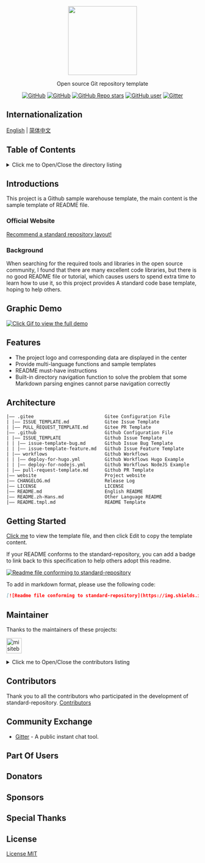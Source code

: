 <p align="center">
  <img src="/logo.png" height="180" />
</p>
<p align="center">
  Open source Git repository template
</p>
<p align="center">
  <a href="https://github.com/misitebao/standard-repository/blob/main/LICENSE"><img alt="GitHub" src="https://img.shields.io/github/license/misitebao/standard-repository?style=flat-square"/></a>
  <a href="https://github.com/misitebao/standard-repository"><img alt="GitHub" src="https://img.shields.io/badge/Readme--Style-standard--repository-brightgreen?style=flat-square"/></a>
  <a href="https://github.com/misitebao/standard-repository"><img alt="GitHub Repo stars" src="https://img.shields.io/github/stars/misitebao/standard-repository?style=flat-square"/></a>
  <a href="https://github.com/misitebao"><img alt="GitHub user" src="https://img.shields.io/badge/author-misitebao-brightgreen?style=flat-square"/></a>
  <a href="https://gitter.im/misitebao/standard-repository"><img alt="Gitter" src="https://img.shields.io/gitter/room/misitebao/standard-repository?style=flat-square&color=4ab494"/></a>
</p>

<span id="nav-1"></span>

## Internationalization

[English](README.md) | [简体中文](README.zh-Hans.md)

<span id="nav-2"></span>

## Table of Contents

<details>
  <summary>Click me to Open/Close the directory listing</summary>

- [Internationalization](#nav-1)
- [Table of Contents](#nav-2)
- [Introductions](#nav-3)
  - [Official Website](#nav-3-1)
  - [Background](#nav-3-2)
- [Graphic Demo](#nav-4)
- [Features](#nav-5)
- [Architecture](#nav-6)
- [Getting Started](#nav-7)
- [Maintainer](#nav-8)
- [Contributors](#nav-9)
- [Community Exchange](#nav-10)
- [Part Of Users](#nav-11)
- [Release History](CHANGE.md)
- [Donators](#nav-12)
- [Sponsors](#nav-13)
- [Special Thanks](#nav-14)
- [License](#nav-15)

</details>

<span id="nav-3"></span>

## Introductions

This project is a Github sample warehouse template, the main content is the sample template of README file.

<span id="nav-3-1"></span>

### Official Website

[Recommend a standard repository layout!](https://blog.misitebao.com/posts/%E7%BC%96%E7%A8%8B%E6%8A%80%E6%9C%AF/%E5%A6%82%E4%BD%95%E5%86%99%E5%A5%BD%E5%BC%80%E6%BA%90%E9%A1%B9%E7%9B%AE%E7%9A%84readme-%E8%87%AA%E7%94%A8git%E4%BB%93%E5%BA%93%E6%A8%A1%E6%9D%BF%E5%88%86%E4%BA%AB/)

<span id="nav-3-2"></span>

### Background

When searching for the required tools and libraries in the open source community, I found that there are many excellent code libraries, but there is no good README file or tutorial, which causes users to spend extra time to learn how to use it, so this project provides A standard code base template, hoping to help others.

<span id="nav-4"></span>

## Graphic Demo

[![Click Gif to view the full demo](https://cdn.jsdelivr.net/gh/misitebao/CDN@main/md/template-git-repository-mini.gif)](https://www.youtube.com/embed/bOE3eJ-1eas)

<span id="nav-5"></span>

## Features

- The project logo and corresponding data are displayed in the center
- Provide multi-language functions and sample templates
- README must-have instructions
- Built-in directory navigation function to solve the problem that some Markdown parsing engines cannot parse navigation correctly

<span id="nav-6"></span>

## Architecture

```
|—— .gitee                          Gitee Configuration File
| |—— ISSUE_TEMPLATE.md             Gitee Issue Template
| |—— PULL_REQUEST_TEMPLATE.md      Gitee PR Template
|—— .github                         Github Configuration File
| |—— ISSUE_TEMPLATE                Github Issue Template
| | |—— issue-template-bug.md       Github Issue Bug Template
| | |—— issue-template-feature.md   Github Issue Feature Template
| |—— workflows                     Github Workflows
| | |—— deploy-for-hugo.yml         Github Workflows Hugo Example
| | |—— deploy-for-nodejs.yml       Github Workflows NodeJS Example
| |—— pull-request-template.md      Github PR Template
|—— website                         Project website
|—— CHANGELOG.md                    Release Log
|—— LICENSE                         LICENSE
|—— README.md                       English README
|—— README.zh-Hans.md               Other Language README
|—— README.tmpl.md                  README Template

```

<span id="nav-7"></span>

## Getting Started

[Click me](/copy-template/README.tmpl.md) to view the template file, and then click Edit to copy the template content.

If your README conforms to the standard-repository, you can add a badge to link back to this specification to help others adopt this readme.

[![Readme file conforming to standard-repository](https://img.shields.io/badge/Readme--Style-standard--repository-brightgreen?style=flat-square)](https://github.com/misitebao/standard-repository)

To add in markdown format, please use the following code:

```markdown
[![Readme file conforming to standard-repository](https://img.shields.io/badge/Readme--Style-standard--repository-brightgreen?style=flat-square)](https://github.com/misitebao/standard-repository)
```

<span id="nav-8"></span>

## Maintainer

Thanks to the maintainers of these projects:

<a href="https://github.com/misitebao"><img src="https://github.com/misitebao.png" width="40" height="40" alt="misitebao" title="misitebao"/></a>

<details>
  <summary>Click me to Open/Close the contributors listing</summary>

- [Misitebao](https://github.com/misitebao) - Project author, full stack engineer.

</details>

<span id="nav-9"></span>

## Contributors

Thank you to all the contributors who participated in the development of standard-repository. [Contributors](https://github.com/misitebao/standard-repository/graphs/contributors)

<span id="nav-10"></span>

## Community Exchange

- [Gitter](https://gitter.im/misitebao/standard-repository) - A public instant chat tool.

<span id="nav-11"></span>

## Part Of Users

<span id="nav-12"></span>

## Donators

<span id="nav-13"></span>

## Sponsors

<span id="nav-14"></span>

## Special Thanks

<span id="nav-15"></span>

## License

[License MIT](LICENSE)
